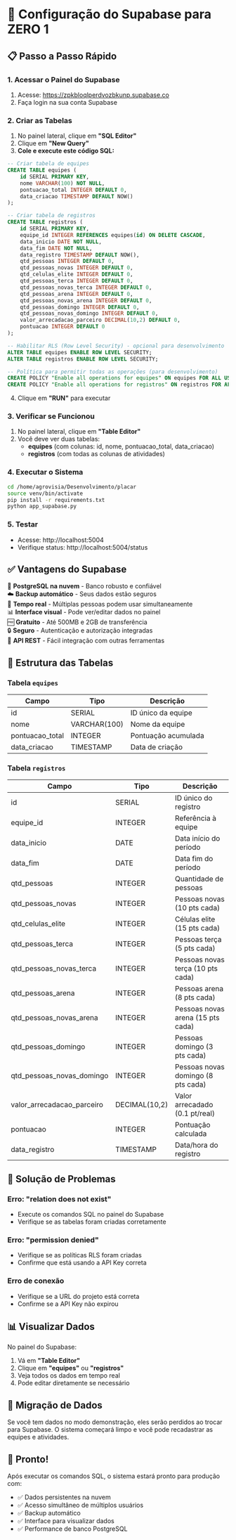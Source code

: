 # 🚀 Configuração do Supabase para ZERO 1

## 📋 Passo a Passo Rápido

### 1. Acessar o Painel do Supabase
1. Acesse: https://zpkbloqlperdvozbkunp.supabase.co
2. Faça login na sua conta Supabase

### 2. Criar as Tabelas
1. No painel lateral, clique em **"SQL Editor"**
2. Clique em **"New Query"**
3. **Cole e execute este código SQL:**

```sql
-- Criar tabela de equipes
CREATE TABLE equipes (
    id SERIAL PRIMARY KEY,
    nome VARCHAR(100) NOT NULL,
    pontuacao_total INTEGER DEFAULT 0,
    data_criacao TIMESTAMP DEFAULT NOW()
);

-- Criar tabela de registros
CREATE TABLE registros (
    id SERIAL PRIMARY KEY,
    equipe_id INTEGER REFERENCES equipes(id) ON DELETE CASCADE,
    data_inicio DATE NOT NULL,
    data_fim DATE NOT NULL,
    data_registro TIMESTAMP DEFAULT NOW(),
    qtd_pessoas INTEGER DEFAULT 0,
    qtd_pessoas_novas INTEGER DEFAULT 0,
    qtd_celulas_elite INTEGER DEFAULT 0,
    qtd_pessoas_terca INTEGER DEFAULT 0,
    qtd_pessoas_novas_terca INTEGER DEFAULT 0,
    qtd_pessoas_arena INTEGER DEFAULT 0,
    qtd_pessoas_novas_arena INTEGER DEFAULT 0,
    qtd_pessoas_domingo INTEGER DEFAULT 0,
    qtd_pessoas_novas_domingo INTEGER DEFAULT 0,
    valor_arrecadacao_parceiro DECIMAL(10,2) DEFAULT 0,
    pontuacao INTEGER DEFAULT 0
);

-- Habilitar RLS (Row Level Security) - opcional para desenvolvimento
ALTER TABLE equipes ENABLE ROW LEVEL SECURITY;
ALTER TABLE registros ENABLE ROW LEVEL SECURITY;

-- Política para permitir todas as operações (para desenvolvimento)
CREATE POLICY "Enable all operations for equipes" ON equipes FOR ALL USING (true);
CREATE POLICY "Enable all operations for registros" ON registros FOR ALL USING (true);
```

4. Clique em **"RUN"** para executar

### 3. Verificar se Funcionou
1. No painel lateral, clique em **"Table Editor"**
2. Você deve ver duas tabelas:
   - **equipes** (com colunas: id, nome, pontuacao_total, data_criacao)
   - **registros** (com todas as colunas de atividades)

### 4. Executar o Sistema
```bash
cd /home/agrovisia/Desenvolvimento/placar
source venv/bin/activate
pip install -r requirements.txt
python app_supabase.py
```

### 5. Testar
- Acesse: http://localhost:5004
- Verifique status: http://localhost:5004/status

## ✅ Vantagens do Supabase

🚀 **PostgreSQL na nuvem** - Banco robusto e confiável  
☁️ **Backup automático** - Seus dados estão seguros  
🔄 **Tempo real** - Múltiplas pessoas podem usar simultaneamente  
📊 **Interface visual** - Pode ver/editar dados no painel  
🆓 **Gratuito** - Até 500MB e 2GB de transferência  
🔒 **Seguro** - Autenticação e autorização integradas  
📱 **API REST** - Fácil integração com outras ferramentas  

## 🔧 Estrutura das Tabelas

### Tabela `equipes`
| Campo | Tipo | Descrição |
|-------|------|-----------|
| id | SERIAL | ID único da equipe |
| nome | VARCHAR(100) | Nome da equipe |
| pontuacao_total | INTEGER | Pontuação acumulada |
| data_criacao | TIMESTAMP | Data de criação |

### Tabela `registros`
| Campo | Tipo | Descrição |
|-------|------|-----------|
| id | SERIAL | ID único do registro |
| equipe_id | INTEGER | Referência à equipe |
| data_inicio | DATE | Data início do período |
| data_fim | DATE | Data fim do período |
| qtd_pessoas | INTEGER | Quantidade de pessoas |
| qtd_pessoas_novas | INTEGER | Pessoas novas (10 pts cada) |
| qtd_celulas_elite | INTEGER | Células elite (15 pts cada) |
| qtd_pessoas_terca | INTEGER | Pessoas terça (5 pts cada) |
| qtd_pessoas_novas_terca | INTEGER | Pessoas novas terça (10 pts cada) |
| qtd_pessoas_arena | INTEGER | Pessoas arena (8 pts cada) |
| qtd_pessoas_novas_arena | INTEGER | Pessoas novas arena (15 pts cada) |
| qtd_pessoas_domingo | INTEGER | Pessoas domingo (3 pts cada) |
| qtd_pessoas_novas_domingo | INTEGER | Pessoas novas domingo (8 pts cada) |
| valor_arrecadacao_parceiro | DECIMAL(10,2) | Valor arrecadado (0.1 pt/real) |
| pontuacao | INTEGER | Pontuação calculada |
| data_registro | TIMESTAMP | Data/hora do registro |

## 🚨 Solução de Problemas

### Erro: "relation does not exist"
- Execute os comandos SQL no painel do Supabase
- Verifique se as tabelas foram criadas corretamente

### Erro: "permission denied"
- Verifique se as políticas RLS foram criadas
- Confirme que está usando a API Key correta

### Erro de conexão
- Verifique se a URL do projeto está correta
- Confirme se a API Key não expirou

## 📊 Visualizar Dados

No painel do Supabase:
1. Vá em **"Table Editor"**
2. Clique em **"equipes"** ou **"registros"**
3. Veja todos os dados em tempo real
4. Pode editar diretamente se necessário

## 🔄 Migração de Dados

Se você tem dados no modo demonstração, eles serão perdidos ao trocar para Supabase. O sistema começará limpo e você pode recadastrar as equipes e atividades.

## 🎉 Pronto!

Após executar os comandos SQL, o sistema estará pronto para produção com:
- ✅ Dados persistentes na nuvem
- ✅ Acesso simultâneo de múltiplos usuários  
- ✅ Backup automático
- ✅ Interface para visualizar dados
- ✅ Performance de banco PostgreSQL
